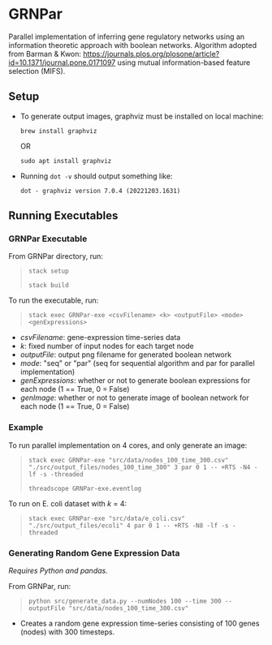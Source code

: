 # GRNPar
Parallel implementation of inferring gene regulatory networks using an information theoretic approach with boolean networks. Algorithm adopted from Barman & Kwon: https://journals.plos.org/plosone/article?id=10.1371/journal.pone.0171097 using mutual information-based feature selection (MIFS).

## Setup
- To generate output images, graphviz must be installed on local machine:
  
    `brew install graphviz`

    OR

    `sudo apt install graphviz`
- Running `dot -v` should output something like:

    `dot - graphviz version 7.0.4 (20221203.1631)`

## Running Executables

### GRNPar Executable
From GRNPar directory, run: 

> `stack setup`
> 
> `stack build`

To run the executable, run:

> `stack exec GRNPar-exe <csvFilename> <k> <outputFile> <mode> <genExpressions>`

- _csvFilename_: gene-expression time-series data
- _k_: fixed number of input nodes for each target node
- _outputFile_: output png filename for generated boolean network
- _mode_: "seq" or "par" (seq for sequential algorithm and par for parallel implementation)
- _genExpressions_: whether or not to generate boolean expressions for each node (1 == True, 0 = False)
- _genImage_: whether or not to generate image of boolean network for each node (1 == True, 0 = False)

### Example
To run parallel implementation on 4 cores, and only generate an image:
  
> `stack exec GRNPar-exe "src/data/nodes_100_time_300.csv" "./src/output_files/nodes_100_time_300" 3 par 0 1 -- +RTS -N4 -lf -s -threaded`
>
> `threadscope GRNPar-exe.eventlog`

To run on E. coli dataset with _k_ = 4:

> `stack exec GRNPar-exe "src/data/e_coli.csv" "./src/output_files/ecoli" 4 par 0 1 -- +RTS -N8 -lf -s -threaded`

### Generating Random Gene Expression Data
_Requires Python and pandas._

From GRNPar, run:

> `python src/generate_data.py --numNodes 100 --time 300 --outputFile "src/data/nodes_100_time_300.csv"`

- Creates a random gene expression time-series consisting of 100 genes (nodes) with 300 timesteps.